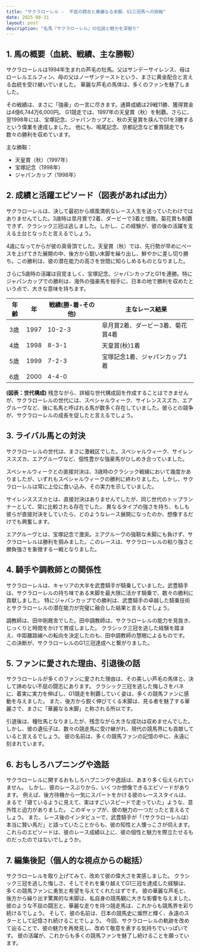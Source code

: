 ```yaml
---
title: "サクラローレル -  不屈の闘志と華麗なる末脚、G1三冠馬への挑戦"
date: 2025-08-31
layout: post
description: "名馬『サクラローレル』の伝説と魅力を深堀り"
---
```


## 1. 馬の概要（血統、戦績、主な勝鞍）

サクラローレルは1994年生まれの芦毛の牡馬。父はサンデーサイレンス、母はローレルエルフィン、母の父はノーザンテーストという、まさに黄金配合と言える血統を受け継いでいました。  華麗な芦毛の馬体は、多くのファンを魅了しました。

その戦績は、まさに「強豪」の一言に尽きます。通算成績は29戦11勝、獲得賞金は4億6,744万6,000円。  G1競走では、1997年の天皇賞（秋）を制覇。さらに、翌1998年には、宝塚記念、ジャパンカップと、秋の天皇賞を挟んでG1を3勝するという偉業を達成しました。  他にも、鳴尾記念、京都記念など重賞競走でも数々の勝利を収めています。

主な勝鞍：
* 天皇賞（秋）（1997年）
* 宝塚記念（1998年）
* ジャパンカップ（1998年）


## 2. 成績と活躍エピソード（図表があれば出力）

サクラローレルは、決して最初から順風満帆なレース人生を送っていたわけではありませんでした。3歳時は皐月賞で2着、ダービーで3着と惜敗。菊花賞も制覇できず、クラシック三冠は逃しました。しかし、この経験が、彼の後の活躍を支える土台となったと言えるでしょう。

4歳になってからが彼の真骨頂でした。天皇賞（秋）では、先行勢が早めにペースを上げてきた展開の中、後方から鋭い末脚を繰り出し、鮮やかに差し切り勝ち。この勝利は、彼の潜在能力の高さを世間に知らしめるものとなりました。

さらに5歳時の活躍は目覚ましく、宝塚記念、ジャパンカップとG1を連勝。特にジャパンカップでの勝利は、海外の強豪馬を相手に、日本の地で勝利を収めたという点で、大きな意味を持ちます。

| 年齢 | 年 | 戦績(勝-着-その他) | 主なレース結果 |
|---|---|---|---|
| 3歳 | 1997 | 10-2-3 | 皐月賞2着、ダービー3着、菊花賞4着 |
| 4歳 | 1998 | 8-3-1 | 天皇賞(秋)1着 |
| 5歳 | 1999 | 7-2-3 | 宝塚記念1着、ジャパンカップ1着 |
| 6歳 | 2000 | 4-4-0 | |


**(図表：世代構成)**  残念ながら、詳細な世代構成図を作成することはできませんが、サクラローレルの世代には、スペシャルウィーク、サイレンススズカ、エアグルーヴなど、後に名馬と呼ばれる馬が数多く存在していました。彼らとの競争が、サクラローレルの成長を促したと言えるでしょう。


## 3. ライバル馬との対決

サクラローレルの世代は、まさに激戦区でした。スペシャルウィーク、サイレンススズカ、エアグルーヴなど、個性豊かな強豪馬がひしめき合っていました。

スペシャルウィークとの直接対決は、3歳時のクラシック戦線において幾度かありましたが、いずれもスペシャルウィークの勝利に終わりました。しかし、サクラローレルは常に上位に食い込み、その実力を示していました。

サイレンススズカとは、直接対決はありませんでしたが、同じ世代のトップランナーとして、常に比較される存在でした。  異なるタイプの強さを持ち、もしも彼らが直接対決をしていたら、どのようなレース展開になったのか、想像するだけでも興奮します。

エアグルーヴとは、宝塚記念で激突。エアグルーヴの強靭な末脚にも負けず、サクラローレルは勝利を掴みました。このレースは、サクラローレルの粘り強さと勝負強さを象徴する一戦となりました。


## 4. 騎手や調教師との関係性

サクラローレルは、キャリアの大半を武豊騎手が騎乗していました。武豊騎手は、サクラローレルの持ち味である末脚を最大限に活かす騎乗で、数々の勝利に貢献しました。  特にジャパンカップでの勝利は、武豊騎手の卓越した騎乗技術とサクラローレルの潜在能力が完璧に融合した結果と言えるでしょう。

調教師は、田中剛厩舎でした。田中調教師は、サクラローレルの能力を見抜き、じっくりと時間をかけて育成しました。  クラシック三冠を逃した経験を踏まえ、中距離路線への転向を決定したのも、田中調教師の慧眼によるものです。  この決断が、サクラローレルのG1三冠達成へと繋がりました。


## 5. ファンに愛された理由、引退後の話

サクラローレルが多くのファンに愛された理由は、その美しい芦毛の馬体と、決して諦めない不屈の闘志にあります。  クラシック三冠を逃した悔しさをバネに、着実に実力を伸ばし、G1競走を制覇していく姿は、多くの競馬ファンに感動を与えました。  また、後方から鋭く伸びてくる末脚は、見る者を魅了する華麗さで、まさに「華麗なる末脚」と称される所以です。

引退後は、種牡馬となりましたが、残念ながら大きな成功は収めませんでした。  しかし、彼の遺伝子は、数々の競走馬に受け継がれ、現代の競馬界にも貢献していると言えるでしょう。  彼の名前は、多くの競馬ファンの記憶の中に、永遠に刻まれています。


## 6. おもしろハプニングや逸話

サクラローレルに関するおもしろハプニングや逸話は、あまり多く伝えられていません。  しかし、彼のレースぶりから、いくつか想像できるエピソードがあります。  例えば、後方待機から一気にスパートをかける彼のレーススタイルは、まるで「寝ているように見えて、実はすごいスピードで走っていた」ような、意外性と迫力がありました。  このギャップが、彼の魅力の一つだったと言えるでしょう。  また、レース後のインタビューで、武豊騎手が「（サクラローレルは）本当に賢い馬だ」と語っていたことからも、彼の知性と人懐っこさが伺えます。  これらのエピソードは、彼のレース成績以上に、彼の個性と魅力を際立たせるものだったのではないでしょうか。


## 7. 編集後記（個人的な視点からの総括）

サクラローレルを取り上げてみて、改めて彼の偉大さを実感しました。  クラシック三冠を逃した悔しさ、そしてそれを乗り越えてG1三冠を達成した経験は、多くの競馬ファンに勇気と希望を与えてくれたはずです。  彼の華麗な芦毛と、後方から繰り出す驚異的な末脚は、私自身の競馬観に大きな影響を与えました。  彼のような不屈の闘志と、華麗な走りを持つ競走馬は、これからも競馬界を彩り続けるでしょう。  そして、彼の名前は、日本の競馬史に燦然と輝く、永遠のスターとして記憶され続けることでしょう。  今回、サクラローレルの軌跡を改めて辿ることで、彼の魅力を再発見し、改めて敬意を表する気持ちでいっぱいです。  彼の活躍が、これからも多くの競馬ファンを魅了し続けることを願っています。
